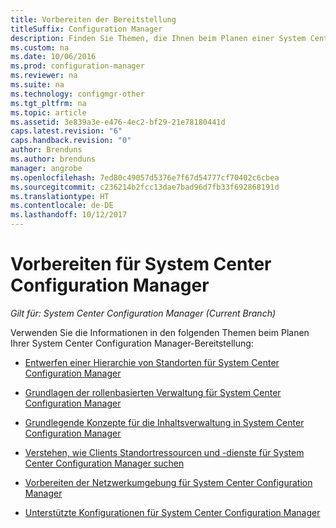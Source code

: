 ```yaml
---
title: Vorbereiten der Bereitstellung
titleSuffix: Configuration Manager
description: Finden Sie Themen, die Ihnen beim Planen einer System Center Configuration Manager-Bereitstellung helfen.
ms.custom: na
ms.date: 10/06/2016
ms.prod: configuration-manager
ms.reviewer: na
ms.suite: na
ms.technology: configmgr-other
ms.tgt_pltfrm: na
ms.topic: article
ms.assetid: 3e839a3e-e476-4ec2-bf29-21e78180441d
caps.latest.revision: "6"
caps.handback.revision: "0"
author: Brenduns
ms.author: brenduns
manager: angrobe
ms.openlocfilehash: 7ed80c49057d5376e7f67d54777cf70402c6cbea
ms.sourcegitcommit: c236214b2fcc13dae7bad96d7fb33f692868191d
ms.translationtype: HT
ms.contentlocale: de-DE
ms.lasthandoff: 10/12/2017
---
```

# <a name="get-ready-for-system-center-configuration-manager"></a>Vorbereiten für System Center Configuration Manager

*Gilt für: System Center Configuration Manager (Current Branch)*

Verwenden Sie die Informationen in den folgenden Themen beim Planen Ihrer System Center Configuration Manager-Bereitstellung:  


  -   [Entwerfen einer Hierarchie von Standorten für System Center Configuration Manager](../../core/plan-design/hierarchy/design-a-hierarchy-of-sites.md)  

  -   [Grundlagen der rollenbasierten Verwaltung für System Center Configuration Manager](../../core/understand/fundamentals-of-role-based-administration.md)  

  -   [Grundlegende Konzepte für die Inhaltsverwaltung in System Center Configuration Manager](../../core/plan-design/hierarchy/fundamental-concepts-for-content-management.md)  

  -   [Verstehen, wie Clients Standortressourcen und -dienste für System Center Configuration Manager suchen](../../core/plan-design/hierarchy/understand-how-clients-find-site-resources-and-services.md)  

-   [Vorbereiten der Netzwerkumgebung für System Center Configuration Manager](/sccm/core/plan-design/network/configure-firewalls-ports-domains)  

-   [Unterstützte Konfigurationen für System Center Configuration Manager](../../core/plan-design/configs/supported-configurations.md)  
